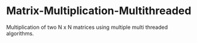 # Matrix-Multiplication-Multithreaded
Multiplication of two N x N matrices using multiple multi threaded algorithms.
